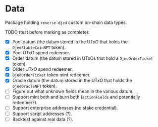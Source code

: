 # Data

Package holding `reverse-djed` custom on-chain data types.

TODO (test before marking as complete):

- [x] Pool datum (the datum stored in the UTxO that holds the `DjedStableCoinNFT` token).
- [x] Pool UTxO spend redeemer.
- [x] Order datum (the datum stored in UTxOs that hold a `DjedOrderTicket` token).
- [x] Order UTxO spend redeemer.
- [x] `DjedOrderTicket` token mint redeemer.
- [x] Oracle datum (the datum stored in the UTxO that holds the `DjedOracleNFT` token).
- [ ] Figure out what unknown fields mean in the various datum.
- [ ] Support mint both and burn both (`actionFields` and potentially redeemer?).
- [ ] Support enterprise addresses (no stake credential).
- [ ] Support script addresses (?).
- [ ] Backtest against real data (?).
